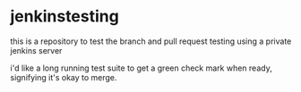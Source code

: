 # jenkinstesting

this is a repository to test the branch and pull request testing using a private jenkins server

i'd like a long running test suite to get a green check mark when ready, signifying it's okay to merge.
